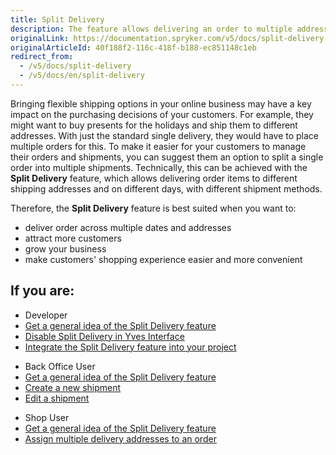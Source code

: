 ```yaml
---
title: Split Delivery
description: The feature allows delivering an order to multiple addresses and dates and attracting more customers.
originalLink: https://documentation.spryker.com/v5/docs/split-delivery
originalArticleId: 40f188f2-116c-418f-b188-ec851148c1eb
redirect_from:
  - /v5/docs/split-delivery
  - /v5/docs/en/split-delivery
---
```


Bringing flexible shipping options in your online business may have a key impact on the purchasing decisions of your customers. For example, they might want to buy presents for the holidays and ship them to different addresses. With just the standard single delivery, they would have to place multiple orders for this. To make it easier for your customers to manage their orders and shipments, you can suggest them an option to split a single order into multiple shipments. Technically, this can be achieved with the **Split Delivery** feature, which allows delivering order items to different shipping addresses and on different days, with different shipment methods.

Therefore, the **Split Delivery** feature is best suited when you want to:

* deliver order across multiple dates and addresses
* attract more customers
* grow your business
* make customers' shopping experience easier and more convenient

## If you are:

<div class="mr-container">
    <div class="mr-list-container">
        <!-- col1 -->
        <div class="mr-col">
            <ul class="mr-list mr-list-green">
                <li class="mr-title">Developer</li>
                <li><a href="https://documentation.spryker.com/docs/en/split-delivery-overview" class="mr-link">Get a general idea of the Split Delivery feature</a></li>
 <li><a href="https://documentation.spryker.com/docs/en/ht-disable-split-delivery-in-yves-interface" class="mr-link">Disable Split Delivery in Yves Interface</a></li>                
                <li><a href="https://documentation.spryker.com/docs/en/split-delivery-concept" class="mr-link">Integrate the Split Delivery feature into your project</a></li>
            </ul>
        </div>
        <!-- col2 -->
        <div class="mr-col">
            <ul class="mr-list mr-list-blue">
                <li class="mr-title"> Back Office User</li>
                <li><a href="https://documentation.spryker.com/docs/en/split-delivery-overview" class="mr-link">Get a general idea of the Split Delivery feature</a></li>
                <li><a href="https://documentation.spryker.com/docs/en/managing-order-shipments#creating-a-new-shipment-for-order" class="mr-link">Create a new shipment</a></li>
                <li><a href="https://documentation.spryker.com/docs/en/managing-order-shipments#editing-shipment-details" class="mr-link">Edit a shipment</a></li>
            </ul>
        </div>
        <!-- col3 -->
        <div class="mr-col">
            <ul class="mr-list mr-list-red">
                <li class="mr-title">Shop User</li>
               <li><a href="https://documentation.spryker.com/docs/en/split-delivery-overview" class="mr-link">Get a general idea of the Split Delivery feature</a></li>
                <li><a href="https://documentation.spryker.com/docs/en/address-step-shop-guide-201911#assign-multiple-delivery-addresses-to-order" class="mr-link">Assign multiple delivery addresses to an order</a></li>
            </ul>
        </div>
    </div>
</div>
